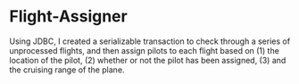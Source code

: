 # Flight-Assigner
Using JDBC, I created a serializable transaction to check through a series of
unprocessed flights, and then assign pilots to each flight based on (1) the location of the pilot,
(2) whether or not the pilot has been assigned, (3) and the cruising range of the plane.
